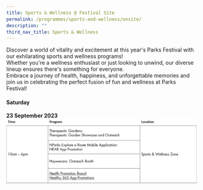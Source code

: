 ```yaml
---
title: Sports & Wellness @ Festival Site
permalink: /programmes/sports-and-wellness/onsite/
description: ""
third_nav_title: Sports & Wellness
---
```

Discover a world of vitality and excitement at this year's Parks Festival with our exhilarating sports and wellness programs! <br>
Whether you're a wellness enthusiast or just looking to unwind, our diverse lineup ensures there's something for everyone. <br>
Embrace a journey of health, happiness, and unforgettable memories and join us in celebrating the perfect fusion of fun and wellness at Parks Festival!

#### Saturday <br>
**23 September 2023**
![](/images/sched%201%20-%20sports%20&amp;%20wellness.jpg)